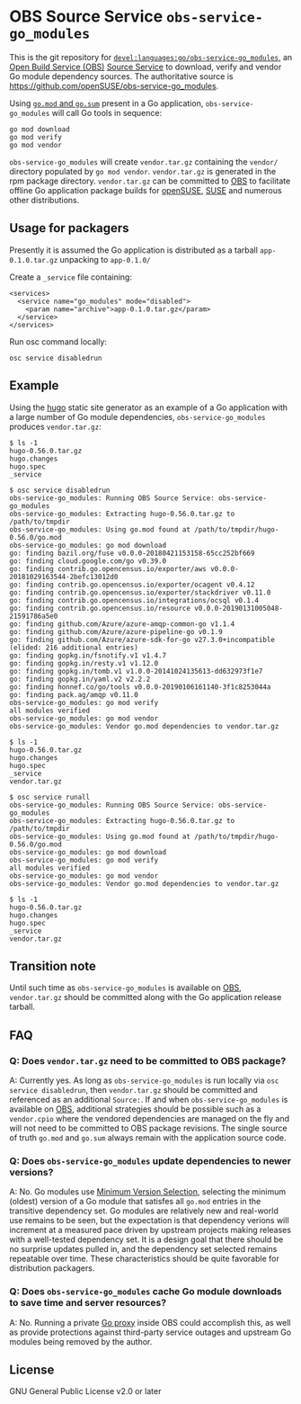 # OBS Source Service `obs-service-go_modules`

This is the git repository for
[`devel:languages:go/obs-service-go_modules`](https://build.opensuse.org/package/show/devel:languages:go/obs-service-go_modules),
an [Open Build Service (OBS)](https://build.opensuse.org)
[Source Service](https://openbuildservice.org/help/manuals/obs-user-guide/cha.obs.source_service.html)
to download, verify and vendor Go module dependency sources.
The authoritative source is https://github.com/openSUSE/obs-service-go_modules.

Using
[`go.mod` and `go.sum`](https://github.com/golang/go/wiki/Modules)
present in a Go application,
`obs-service-go_modules` will call Go tools in sequence:

```
go mod download
go mod verify
go mod vendor
```

`obs-service-go_modules` will create `vendor.tar.gz` containing the
`vendor/` directory populated by `go mod vendor`. `vendor.tar.gz`
is generated in the rpm package directory. `vendor.tar.gz` can be
committed to [OBS](https://build.opensuse.org) to facilitate
offline Go application package builds for
[openSUSE](https://www.opensuse.org),
[SUSE](https://www.suse.com) and numerous other distributions.

## Usage for packagers

Presently it is assumed the Go application is distributed as
a tarball `app-0.1.0.tar.gz` unpacking to `app-0.1.0/`

Create a `_service` file containing:

```
<services>
  <service name="go_modules" mode="disabled">
    <param name="archive">app-0.1.0.tar.gz</param>
  </service>
</services>
```

Run osc command locally:

```
osc service disabledrun
```

## Example

Using the [hugo](https://github.com/gohugoio) static site generator as
an example of a Go application with a large number of Go module
dependencies, `obs-service-go_modules` produces `vendor.tar.gz`:

```
$ ls -1
hugo-0.56.0.tar.gz
hugo.changes
hugo.spec
_service

$ osc service disabledrun
obs-service-go_modules: Running OBS Source Service: obs-service-go_modules
obs-service-go_modules: Extracting hugo-0.56.0.tar.gz to /path/to/tmpdir
obs-service-go_modules: Using go.mod found at /path/to/tmpdir/hugo-0.56.0/go.mod
obs-service-go_modules: go mod download
go: finding bazil.org/fuse v0.0.0-20180421153158-65cc252bf669
go: finding cloud.google.com/go v0.39.0
go: finding contrib.go.opencensus.io/exporter/aws v0.0.0-20181029163544-2befc13012d0
go: finding contrib.go.opencensus.io/exporter/ocagent v0.4.12
go: finding contrib.go.opencensus.io/exporter/stackdriver v0.11.0
go: finding contrib.go.opencensus.io/integrations/ocsql v0.1.4
go: finding contrib.go.opencensus.io/resource v0.0.0-20190131005048-21591786a5e0
go: finding github.com/Azure/azure-amqp-common-go v1.1.4
go: finding github.com/Azure/azure-pipeline-go v0.1.9
go: finding github.com/Azure/azure-sdk-for-go v27.3.0+incompatible
(elided: 216 additional entries)
go: finding gopkg.in/fsnotify.v1 v1.4.7
go: finding gopkg.in/resty.v1 v1.12.0
go: finding gopkg.in/tomb.v1 v1.0.0-20141024135613-dd632973f1e7
go: finding gopkg.in/yaml.v2 v2.2.2
go: finding honnef.co/go/tools v0.0.0-20190106161140-3f1c8253044a
go: finding pack.ag/amqp v0.11.0
obs-service-go_modules: go mod verify
all modules verified
obs-service-go_modules: go mod vendor
obs-service-go_modules: Vendor go.mod dependencies to vendor.tar.gz

$ ls -1
hugo-0.56.0.tar.gz
hugo.changes
hugo.spec
_service
vendor.tar.gz

$ osc service runall
obs-service-go_modules: Running OBS Source Service: obs-service-go_modules
obs-service-go_modules: Extracting hugo-0.56.0.tar.gz to /path/to/tmpdir
obs-service-go_modules: Using go.mod found at /path/to/tmpdir/hugo-0.56.0/go.mod
obs-service-go_modules: go mod download
obs-service-go_modules: go mod verify
all modules verified
obs-service-go_modules: go mod vendor
obs-service-go_modules: Vendor go.mod dependencies to vendor.tar.gz

$ ls -1
hugo-0.56.0.tar.gz
hugo.changes
hugo.spec
_service
vendor.tar.gz
```

## Transition note

Until such time as `obs-service-go_modules` is available on
[OBS](https://build.opensuse.org), `vendor.tar.gz` should
be committed along with the Go application release tarball.

## FAQ

### Q: Does `vendor.tar.gz` need to be committed to OBS package?

A: Currently yes.
As long as  `obs-service-go_modules` is run locally via `osc service disabledrun`,
then `vendor.tar.gz` should be committed and referenced as an additional `Source:`.
If and when `obs-service-go_modules` is available on
[OBS](https://build.opensuse.org),
additional strategies should be possible such as a `vendor.cpio`
where the vendored dependencies are managed on the fly
and will not need to be committed to OBS package revisions.
The single source of truth `go.mod` and `go.sum` always remain with the application source code.

### Q: Does `obs-service-go_modules` update dependencies to newer versions?

A: No. Go modules use
[Minimum Version Selection](https://github.com/golang/go/wiki/Modules#faqs--minimal-version-selection),
selecting the minimum (oldest) version of a Go module that satisfes all `go.mod` entries in the transitive dependency set.
Go modules are relatively new and real-world use remains to be seen,
but the expectation is that dependency verions will increment at a measured pace
driven by upstream projects making releases with a well-tested dependency set.
It is a design goal that there should be no surprise updates pulled in,
and the dependency set selected remains repeatable over time.
These characteristics should be quite favorable for distribution packagers.

### Q: Does `obs-service-go_modules` cache Go module downloads to save time and server resources?

A: No. Running a private [Go proxy](https://proxy.golang.org) inside OBS could accomplish this,
as well as provide protections against third-party service outages and
upstream Go modules being removed by the author.

## License

GNU General Public License v2.0 or later
